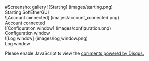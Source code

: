 #Screenshot gallery
![Starting]
(images/starting.png) 
<br>Starting SoftEtherGUI<br>
![Account connected]
(images/account_connected.png)
<br>Account connected<br>
![Configuration window]
(images/configuration.png)
<br>Configuration window<br>
![Log window]
(images/log_window.png)
<br>Log window<br>

<div id="disqus_thread"></div>
<script type="text/javascript">
    /* * * CONFIGURATION VARIABLES * * */
    var disqus_shortname = 'softethergui';
    
    /* * * DON'T EDIT BELOW THIS LINE * * */
    (function() {
        var dsq = document.createElement('script'); dsq.type = 'text/javascript'; dsq.async = true;
        dsq.src = '//' + disqus_shortname + '.disqus.com/embed.js';
        (document.getElementsByTagName('head')[0] || document.getElementsByTagName('body')[0]).appendChild(dsq);
    })();
</script>
<noscript>Please enable JavaScript to view the <a href="https://disqus.com/?ref_noscript" rel="nofollow">comments powered by Disqus.</a></noscript>

